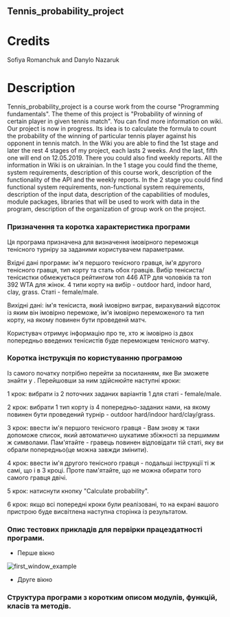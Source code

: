 ## Tennis_probability_project ##
# Credits #
Sofiya Romanchuk and Danylo Nazaruk 
# Description #
Tennis_probability_project is a course work from the course "Programming fundamentals". 
The theme of this project is "Probability of winning of certain player in given tennis match". You can find more information on wiki. Our project is now in progress. Its idea is to calculate the formula to count the probability of the winning of particular tennis player against his opponent in tennis match.
In the Wiki you are able to find the 1st stage and later the rest 4 stages of my project, each lasts 2 weeks. And the last, fifth one will end on 12.05.2019. There you could also find weekly reports. All the information in Wiki is on ukrainian.
In the 1 stage you could find the theme, system requirements, description of this course work, description of the functionality of the API and the weekly reports.
In the 2 stage you could find functional system requirements, non-functional system requirements, description of the input data, description of the capabilities of modules, module packages, libraries that will be used to work with data in the program, description of the organization of group work on the project.
### Призначення та коротка характеристика програми ###
Ця програма призначена для визначення імовірного переможця тенісного турніру за заданими користувачем параметрами. 

Вхідні дані програми: ім'я першого тенісного гравця, ім'я другого тенісного гравця, тип корту та стать обох гравців. Вибір тенісиста/тенісистки обмежується рейтингом топ 446 ATP для чоловіків та топ 392 WTA для жінок. 4 типи корту на вибір - outdoor hard, indoor hard, clay, grass. Статі - female/male.

Вихідні дані: ім'я тенісиста, який імовірно виграє, вирахуваний відсоток із яким він імовірно переможе, ім'я імовірно переможеного та тип корту, на якому повинен бути проведенй матч.

Користувач отримує інформацію про те, хто ж імовірно із двох попередньо введених тенісистів буде переможцем тенісного матчу. 

### Коротка інструкція по користуванню програмою ###
Із самого початку потрібно перейти за посиланням, яке Ви зможете знайти у        . Перейшовши за ним здійснюйте наступні кроки:

  1 крок: вибрати із 2 поточних заданих варіантів 1 для статі - female/male. 
  
  2 крок: вибрати 1 тип корту із 4 попередньо-заданих нами, на якому повинен бути проведений турнір - outdoor hard/indoor hard/clay/grass.
  
  3 крок: ввести ім'я першого тенісного гравця - Вам знову ж таки допоможе список, який автоматично шукатиме збіжності за першимим ж символами. Пам'ятайте - гравець повинен відповідати тій статі, яку ви обрали попередньо(це можна завжди змінити).
  
  4 крок: ввести ім'я другого тенісного гравця - подальші інструкції ті ж самі, що і в 3 кроці. Проте пам'ятайте, що не можна обирати того самого гравця двічі.
  
  5 крок: натиснути кнопку "Calculate probability".
  
  6 крок: якщо всі попередні кроки були реалізовані, то на екрані вашого пристрою буде висвітлена наступна сторінка із результатом.
  
### Опис тестових прикладів для первірки працездатності програми. ###
* Перше вікно

![first_window_example](https://user-images.githubusercontent.com/47135579/57969765-a60ba080-7982-11e9-880f-8b940fde94f6.png)

* Друге вікно 



### Структура програми з коротким описом модулів, функцій, класів та методів. ###
